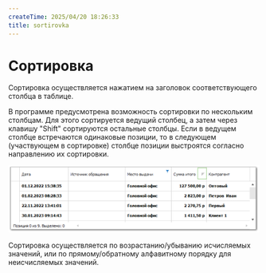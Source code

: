 ```yaml
---
createTime: 2025/04/20 18:26:33
title: sortirovka
---
```

# Сортировка

Сортировка осуществляется нажатием на заголовок соответствующего столбца в таблице.

В программе предусмотрена возможность сортировки по нескольким столбцам. Для этого сортируется ведущий столбец, а затем через клавишу "Shift" сортируются остальные столбцы. Если в ведущем столбце встречаются одинаковые позиции, то в следующем (участвующем в сортировке) столбце позиции выстроятся согласно направлению их сортировки.

![](../../assets/specification/Aspose.Words.83ab1c44-6b28-430a-a5f2-4d9e6ba1abd4.093.png)

Сортировка осуществляется по возрастанию/убыванию исчисляемых значений, или по прямому/обратному алфавитному порядку для неисчисляемых значений.
